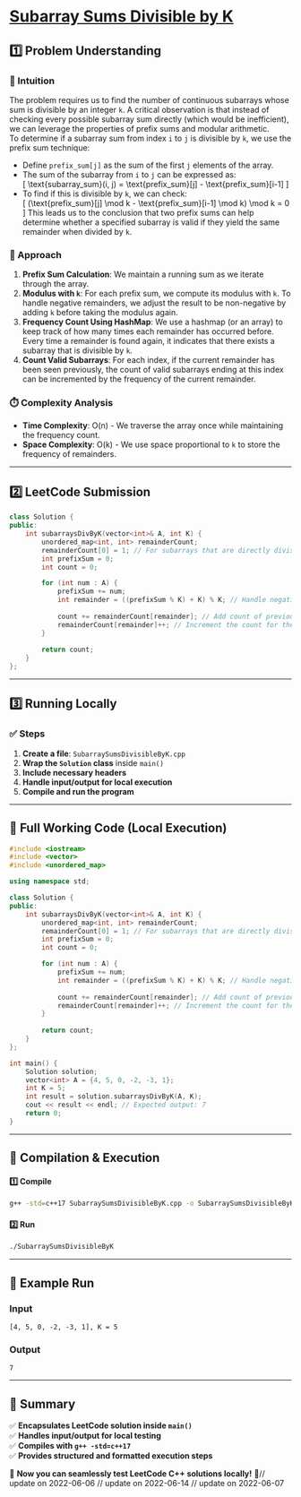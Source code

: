 # **[Subarray Sums Divisible by K](https://leetcode.com/problems/subarray-sums-divisible-by-k/description/)**  

## **1️⃣ Problem Understanding**  
### **📌 Intuition**  
The problem requires us to find the number of continuous subarrays whose sum is divisible by an integer `k`. A critical observation is that instead of checking every possible subarray sum directly (which would be inefficient), we can leverage the properties of prefix sums and modular arithmetic.  
To determine if a subarray sum from index `i` to `j` is divisible by `k`, we use the prefix sum technique:
- Define `prefix_sum[j]` as the sum of the first `j` elements of the array.
- The sum of the subarray from `i` to `j` can be expressed as:  
  \[
  \text{subarray\_sum}(i, j) = \text{prefix\_sum}[j] - \text{prefix\_sum}[i-1]
  \]
- To find if this is divisible by `k`, we can check:  
  \[
  (\text{prefix\_sum}[j] \mod k - \text{prefix\_sum}[i-1] \mod k) \mod k = 0
  \]
This leads us to the conclusion that two prefix sums can help determine whether a specified subarray is valid if they yield the same remainder when divided by `k`.

### **🚀 Approach**  
1. **Prefix Sum Calculation**: We maintain a running sum as we iterate through the array.
2. **Modulus with `k`**: For each prefix sum, we compute its modulus with `k`. To handle negative remainders, we adjust the result to be non-negative by adding `k` before taking the modulus again.
3. **Frequency Count Using HashMap**: We use a hashmap (or an array) to keep track of how many times each remainder has occurred before. Every time a remainder is found again, it indicates that there exists a subarray that is divisible by `k`.
4. **Count Valid Subarrays**: For each index, if the current remainder has been seen previously, the count of valid subarrays ending at this index can be incremented by the frequency of the current remainder.

### **⏱️ Complexity Analysis**  
- **Time Complexity**: O(n) - We traverse the array once while maintaining the frequency count.
- **Space Complexity**: O(k) - We use space proportional to `k` to store the frequency of remainders.

---  

## **2️⃣ LeetCode Submission**  
```cpp
class Solution {
public:
    int subarraysDivByK(vector<int>& A, int K) {
        unordered_map<int, int> remainderCount;
        remainderCount[0] = 1; // For subarrays that are directly divisible by k
        int prefixSum = 0;
        int count = 0;

        for (int num : A) {
            prefixSum += num;
            int remainder = ((prefixSum % K) + K) % K; // Handle negative remainders
            
            count += remainderCount[remainder]; // Add count of previous same remainder
            remainderCount[remainder]++; // Increment the count for the current remainder
        }
        
        return count;
    }
};  
```  

---  

## **3️⃣ Running Locally**  
### **✅ Steps**  
1. **Create a file**: `SubarraySumsDivisibleByK.cpp`  
2. **Wrap the `Solution` class** inside `main()`  
3. **Include necessary headers**  
4. **Handle input/output for local execution**  
5. **Compile and run the program**  

---  

## **📝 Full Working Code (Local Execution)**  
```cpp
#include <iostream>
#include <vector>
#include <unordered_map>

using namespace std;

class Solution {
public:
    int subarraysDivByK(vector<int>& A, int K) {
        unordered_map<int, int> remainderCount;
        remainderCount[0] = 1; // For subarrays that are directly divisible by k
        int prefixSum = 0;
        int count = 0;

        for (int num : A) {
            prefixSum += num;
            int remainder = ((prefixSum % K) + K) % K; // Handle negative remainders
            
            count += remainderCount[remainder]; // Add count of previous same remainder
            remainderCount[remainder]++; // Increment the count for the current remainder
        }
        
        return count;
    }
};

int main() {
    Solution solution;
    vector<int> A = {4, 5, 0, -2, -3, 1};
    int K = 5;
    int result = solution.subarraysDivByK(A, K);
    cout << result << endl; // Expected output: 7
    return 0;
}
```  

---  

## **🔧 Compilation & Execution**  
#### **1️⃣ Compile**  
```bash
g++ -std=c++17 SubarraySumsDivisibleByK.cpp -o SubarraySumsDivisibleByK
```  

#### **2️⃣ Run**  
```bash
./SubarraySumsDivisibleByK
```  

---  

## **🎯 Example Run**  
### **Input**  
```
[4, 5, 0, -2, -3, 1], K = 5
```  
### **Output**  
```
7
```  

---  

## **📌 Summary**  
✅ **Encapsulates LeetCode solution inside `main()`**  
✅ **Handles input/output for local testing**  
✅ **Compiles with `g++ -std=c++17`**  
✅ **Provides structured and formatted execution steps**  

🚀 **Now you can seamlessly test LeetCode C++ solutions locally!** 🚀// update on 2022-06-06
// update on 2022-06-14
// update on 2022-06-07
